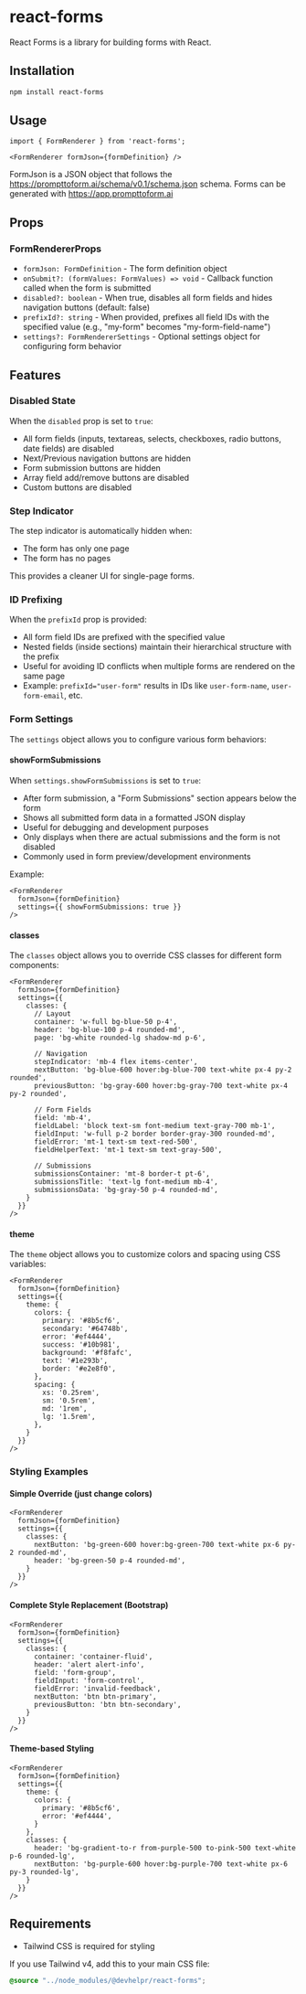 # react-forms

React Forms is a library for building forms with React.

## Installation

```bash
npm install react-forms
```

## Usage

```tsx
import { FormRenderer } from 'react-forms';

<FormRenderer formJson={formDefinition} />
```

FormJson is a JSON object that follows the https://prompttoform.ai/schema/v0.1/schema.json schema. Forms can be generated with https://app.prompttoform.ai

## Props

### FormRendererProps

- `formJson: FormDefinition` - The form definition object
- `onSubmit?: (formValues: FormValues) => void` - Callback function called when the form is submitted
- `disabled?: boolean` - When true, disables all form fields and hides navigation buttons (default: false)
- `prefixId?: string` - When provided, prefixes all field IDs with the specified value (e.g., "my-form" becomes "my-form-field-name")
- `settings?: FormRendererSettings` - Optional settings object for configuring form behavior

## Features

### Disabled State

When the `disabled` prop is set to `true`:
- All form fields (inputs, textareas, selects, checkboxes, radio buttons, date fields) are disabled
- Next/Previous navigation buttons are hidden
- Form submission buttons are hidden
- Array field add/remove buttons are disabled
- Custom buttons are disabled

### Step Indicator

The step indicator is automatically hidden when:
- The form has only one page
- The form has no pages

This provides a cleaner UI for single-page forms.

### ID Prefixing

When the `prefixId` prop is provided:
- All form field IDs are prefixed with the specified value
- Nested fields (inside sections) maintain their hierarchical structure with the prefix
- Useful for avoiding ID conflicts when multiple forms are rendered on the same page
- Example: `prefixId="user-form"` results in IDs like `user-form-name`, `user-form-email`, etc.

### Form Settings

The `settings` object allows you to configure various form behaviors:

#### showFormSubmissions

When `settings.showFormSubmissions` is set to `true`:
- After form submission, a "Form Submissions" section appears below the form
- Shows all submitted form data in a formatted JSON display
- Useful for debugging and development purposes
- Only displays when there are actual submissions and the form is not disabled
- Commonly used in form preview/development environments

Example:
```tsx
<FormRenderer 
  formJson={formDefinition} 
  settings={{ showFormSubmissions: true }}
/>
```

#### classes

The `classes` object allows you to override CSS classes for different form components:

```tsx
<FormRenderer 
  formJson={formDefinition}
  settings={{
    classes: {
      // Layout
      container: 'w-full bg-blue-50 p-4',
      header: 'bg-blue-100 p-4 rounded-md',
      page: 'bg-white rounded-lg shadow-md p-6',
      
      // Navigation
      stepIndicator: 'mb-4 flex items-center',
      nextButton: 'bg-blue-600 hover:bg-blue-700 text-white px-4 py-2 rounded',
      previousButton: 'bg-gray-600 hover:bg-gray-700 text-white px-4 py-2 rounded',
      
      // Form Fields
      field: 'mb-4',
      fieldLabel: 'block text-sm font-medium text-gray-700 mb-1',
      fieldInput: 'w-full p-2 border border-gray-300 rounded-md',
      fieldError: 'mt-1 text-sm text-red-500',
      fieldHelperText: 'mt-1 text-sm text-gray-500',
      
      // Submissions
      submissionsContainer: 'mt-8 border-t pt-6',
      submissionsTitle: 'text-lg font-medium mb-4',
      submissionsData: 'bg-gray-50 p-4 rounded-md',
    }
  }}
/>
```

#### theme

The `theme` object allows you to customize colors and spacing using CSS variables:

```tsx
<FormRenderer 
  formJson={formDefinition}
  settings={{
    theme: {
      colors: {
        primary: '#8b5cf6',
        secondary: '#64748b',
        error: '#ef4444',
        success: '#10b981',
        background: '#f8fafc',
        text: '#1e293b',
        border: '#e2e8f0',
      },
      spacing: {
        xs: '0.25rem',
        sm: '0.5rem',
        md: '1rem',
        lg: '1.5rem',
      },
    }
  }}
/>
```

### Styling Examples

#### Simple Override (just change colors)
```tsx
<FormRenderer 
  formJson={formDefinition}
  settings={{
    classes: {
      nextButton: 'bg-green-600 hover:bg-green-700 text-white px-6 py-2 rounded-md',
      header: 'bg-green-50 p-4 rounded-md',
    }
  }}
/>
```

#### Complete Style Replacement (Bootstrap)
```tsx
<FormRenderer 
  formJson={formDefinition}
  settings={{
    classes: {
      container: 'container-fluid',
      header: 'alert alert-info',
      field: 'form-group',
      fieldInput: 'form-control',
      fieldError: 'invalid-feedback',
      nextButton: 'btn btn-primary',
      previousButton: 'btn btn-secondary',
    }
  }}
/>
```

#### Theme-based Styling
```tsx
<FormRenderer 
  formJson={formDefinition}
  settings={{
    theme: {
      colors: {
        primary: '#8b5cf6',
        error: '#ef4444',
      }
    },
    classes: {
      header: 'bg-gradient-to-r from-purple-500 to-pink-500 text-white p-6 rounded-lg',
      nextButton: 'bg-purple-600 hover:bg-purple-700 text-white px-6 py-3 rounded-lg',
    }
  }}
/>
```

## Requirements

- Tailwind CSS is required for styling

If you use Tailwind v4, add this to your main CSS file:

```css
@source "../node_modules/@devhelpr/react-forms";
```


